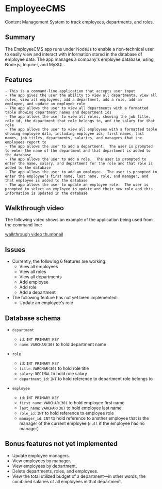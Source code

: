 # EmployeeCMS
Content Management System to track employees, departments, and roles.

## Summary
The EmployeeCMS app runs under NodeJs to enable a non-technical user to easily view and interact with information stored in the database of employee data. The app manages a company's employee database, using Node.js, Inquirer, and MySQL.

## Features

```
- This is a command-line application that accepts user input
- The app gives the user the ability to view all departments, view all roles, view all employees, add a department, add a role, add an employee, and update an employee role
- The app allows the user to view all departments with a formatted table showing department names and department ids
- The app allows the user to view all roles, showing the job title, role id, the department that role belongs to, and the salary for that role
- The app allows the user to view all employees with a formatted table showing employee data, including employee ids, first names, last names, job titles, departments, salaries, and managers that the employees report to
- The app allows the user to add a department.  The user is prompted to enter the name of the department and that department is added to the database
- The app allows the user to add a role.  The user is prompted to enter the name, salary, and department for the role and that role is added to the database
- The app allows the user to add an employee.  The user is prompted to enter the employee’s first name, last name, role, and manager, and that employee is added to the database
- The app allows the user to update an employee role.  The user is prompted to select an employee to update and their new role and this information is updated in the database 
```

## Walkthrough video

The following video shows an example of the application being used from the command line:

[walkthrough video thumbnail](https://watch.screencastify.com/v/fkCqG2D2xHtdTc5TB700)

## Issues
* Currently, the following 6 features are working:
    * View all employees
    * View all roles
    * View all departments
    * Add employee
    * Add role
    * Add a department
* The following  feature has not yet been implemented:
    * Update an employee's role

## Database schema
* `department`
    * `id`: `INT PRIMARY KEY`
    * `name`: `VARCHAR(30)` to hold department name

* `role`
    * `id`: `INT PRIMARY KEY`
    * `title`: `VARCHAR(30)` to hold role title
    * `salary`: `DECIMAL` to hold role salary
    * `department_id`: `INT` to hold reference to department role belongs to

* `employee`
    * `id`: `INT PRIMARY KEY`
    * `first_name`: `VARCHAR(30)` to hold employee first name
    * `last_name`: `VARCHAR(30)` to hold employee last name
    * `role_id`: `INT` to hold reference to employee role
    * `manager_id`: `INT` to hold reference to another employee that is the manager of the current employee (`null` if the employee has no manager)

## Bonus features not yet implemented
* Update employee managers.
* View employees by manager.
* View employees by department.
* Delete departments, roles, and employees.
* View the total utilized budget of a department&mdash;in other words, the combined salaries of all employees in that department.
